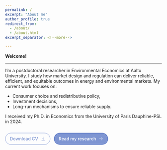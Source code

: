 ```yaml
---
permalink: /
excerpt: "About me"
author_profile: true
redirect_from: 
  - /about/
  - /about.html
excerpt_separator: <!--more-->

---
```


**Welcome!**

------

I’m a postdoctoral researcher in Environmental Economics at Aalto University. I study how market design and regulation can deliver reliable, efficient, and equitable outcomes in energy and environmental markets. My current work focuses on:

- Consumer choice and redistributive policy,
- Investment decisions,
- Long-run mechanisms to ensure reliable supply.

I received my Ph.D. in Economics from the University of Paris Dauphine-PSL in 2024.  

<!-- LM: two CTA buttons, self-contained styles -->
<div style="display:flex;gap:12px;flex-wrap:wrap;margin:14px 0 8px">

  <a href="{{ site.url }}{{ '/public/cv.pdf' }}"
     target="_blank" rel="noopener"
     style="display:inline-flex;align-items:center;gap:8px;padding:10px 14px;border-radius:9999px;background:transparent;color:rgba(0,47,167,0.5);text-decoration:none;border:1px solid rgba(0,47,167,0.5);line-height:1;font-weight:500">
    <span>Download CV</span>
    <svg viewBox="0 0 24 24" width="16" height="16" aria-hidden="true">
      <path d="M12 3v12m0 0l-4-4m4 4l4-4M5 21h14" fill="none" stroke="currentColor" stroke-width="1.5" stroke-linecap="round" stroke-linejoin="round"/>
    </svg>
  </a>
  
  <a href="{{ '/publications/' | relative_url }}"
     style="display:inline-flex;align-items:center;gap:8px;padding:10px 14px;border-radius:9999px;background:rgba(0,47,167,0.5);color:#fff;text-decoration:none;border:1px solid rgba(0,47,167,0.5);line-height:1;font-weight:500">
    <span>Read my research</span>
    <svg viewBox="0 0 24 24" width="16" height="16" aria-hidden="true">
      <path d="M13 5l7 7-7 7M5 12h14" fill="none" stroke="currentColor" stroke-width="1.5" stroke-linecap="round" stroke-linejoin="round"/>
    </svg>
  </a>

</div>

   <!--more--> 

